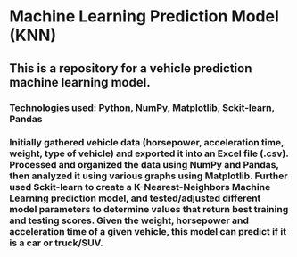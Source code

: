 # Machine Learning Prediction Model (KNN)
## This is a repository for a vehicle prediction machine learning model.
### Technologies used: Python, NumPy, Matplotlib, Sckit-learn, Pandas
### Initially gathered vehicle data (horsepower, acceleration time, weight, type of vehicle) and exported it into an Excel file (.csv). Processed and organized the data using NumPy and Pandas, then analyzed it using various graphs using Matplotlib. Further used Sckit-learn to create a K-Nearest-Neighbors Machine Learning prediction model, and tested/adjusted different model parameters to determine values that return best training and testing scores. Given the weight, horsepower and acceleration time of a given vehicle, this model can predict if it is a car or truck/SUV.
